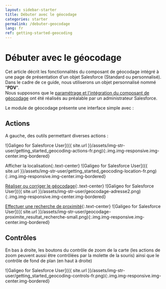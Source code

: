 ```yaml
---
layout: sidebar-starter
title: Débuter avec le géocodage
categories: starter
permalink: /debuter-geocodage
lang: fr
ref: getting-started-geocoding
---
```


# Débuter avec le géocodage

Cet article décrit les fonctionnalités du composant de géocodage intégré à une page de présentation d'un objet Salesforce (Standard ou personnalisé). Dans le cadre de ce guide, nous utiliserons un objet personnalisé nommé "**PDV**".  
Nous supposons que le [paramétrage et l'intégration du composant de géocodage](config-composants) ont été réalisés au préalable par un administrateur Salesforce.

Le module de géocodage présente une interface simple avec :

## Actions

A gauche, des outils permettant diverses actions :

![Galigeo for Salesforce User]({{ site.url }}/assets/img-str-user/getting_started_geocoding-actions-fr.png){:.img.img-responsive.img-center.img-bordered}

Afficher la localisation{:.text-center}
![Galigeo for Salesforce User]({{ site.url }}/assets/img-str-user/getting_started_geocoding-location-fr.png){:.img.img-responsive.img-center.img-bordered}

[Réaliser ou corriger le géocodage](/geocodage#géocodage-à-partir-dune-adresse){:.text-center}
![Galigeo for Salesforce User]({{ site.url }}/assets/img-str-user/geocodage-adresse2.png){:.img.img-responsive.img-center.img-bordered}

[Effectuer une recherche de proximité](/geocodage#recherche-à-proximité){:.text-center}
![Galigeo for Salesforce User]({{ site.url }}/assets/img-str-user/geocodage-proximite_resultat_recherche-small.png){:.img.img-responsive.img-center.img-bordered}

## Contrôles

En bas à droite, les boutons du contrôle de zoom de la carte (les actions de zoom peuvent aussi être contrôlées par la molette de la souris) ainsi que le contrôle de fond de plan (en haut à droite)

![Galigeo for Salesforce User]({{ site.url }}/assets/img-str-user/getting_started_geocoding-controls-fr.png){:.img.img-responsive.img-center.img-bordered}